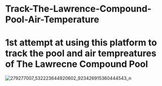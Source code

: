 # Track-The-Lawrence-Compound-Pool-Air-Temperature
# 1st attempt at using this platform to track the pool and air tempreatures of The Lawrecne Compound Pool
![279277007_532223644920602_923426915360444543_n](https://user-images.githubusercontent.com/92450856/196995593-7c3ca30e-7a83-47b7-8765-6e06f64762e1.jpg)
